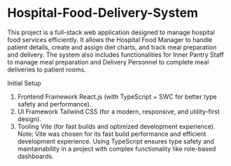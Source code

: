 
# Hospital-Food-Delivery-System
This project is a full-stack web application designed to manage hospital food services efficiently. It allows the Hospital Food Manager to handle patient details, create and assign diet charts, and track meal preparation and delivery. The system also includes functionalities for Inner Pantry Staff to manage meal preparation and Delivery Personnel to complete meal deliveries to patient rooms.

Initial Setup
1. Frontend Framework
React.js (with TypeScript + SWC for better type safety and performance).
2. UI Framework
Tailwind CSS (for a modern, responsive, and utility-first design).
3. Tooling
Vite (for fast builds and optimized development experience).
Note:
Vite was chosen for its fast build performance and efficient development experience. Using TypeScript ensures type safety and maintainability in a project with complex functionality like role-based dashboards.

